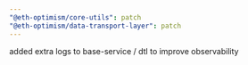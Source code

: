 ```yaml
---
"@eth-optimism/core-utils": patch
"@eth-optimism/data-transport-layer": patch
---
```


added extra logs to base-service / dtl to improve observability

